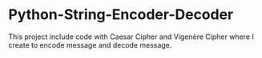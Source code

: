 # Python-String-Encoder-Decoder
This project include code with Caesar Cipher and Vigenère Cipher where I create to encode message and decode message.
